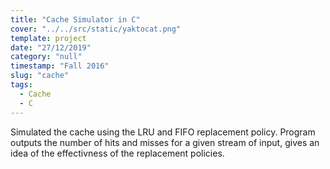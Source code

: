 ```yaml
---
title: "Cache Simulator in C"
cover: "../../src/static/yaktocat.png"
template: project
date: "27/12/2019"
category: "null"
timestamp: "Fall 2016"
slug: "cache"
tags:
  - Cache
  - C
---
```


Simulated the cache using the LRU and FIFO replacement policy. Program outputs the number of hits and misses for a given stream of input, gives an idea of the effectivness of the replacement policies.
